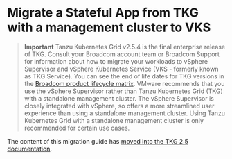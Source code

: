 # Migrate a Stateful App from TKG with a management cluster to VKS

<!-- The source files for the TKGm to TKGS migration doc have moved to https://github.gwd.broadcom.net/TNZ/tkg-docs/tree/main/tkg-2.x-pubs/migrate -->

> **Important** Tanzu Kubernetes Grid v2.5.4 is the final enterprise release of TKG. Consult your Broadcom account team or Broadcom Support for information about how to migrate your workloads to vSphere Supervisor and vSphere Kubernetes Service (VKS - formerly known as TKG Service). You can see the end of life dates for TKG versions in the [Broadcom product lifecycle matrix](https://support.broadcom.com/group/ecx/productlifecycle). VMware recommends that you use the vSphere Supervisor rather than Tanzu Kubernetes Grid (TKG) with a standalone management cluster. The vSphere Supervisor is closely integrated with vSphere, so offers a more streamlined user experience than using a standalone management cluster. Using Tanzu Kubernetes Grid with a standalone management cluster is only recommended for certain use cases.

The content of this migration guide has [moved into the TKG 2.5 documentation](https://techdocs.broadcom.com/us/en/vmware-tanzu/standalone-components/tanzu-kubernetes-grid/2-5/tkg/migrate-tkgs-app-migration.html).